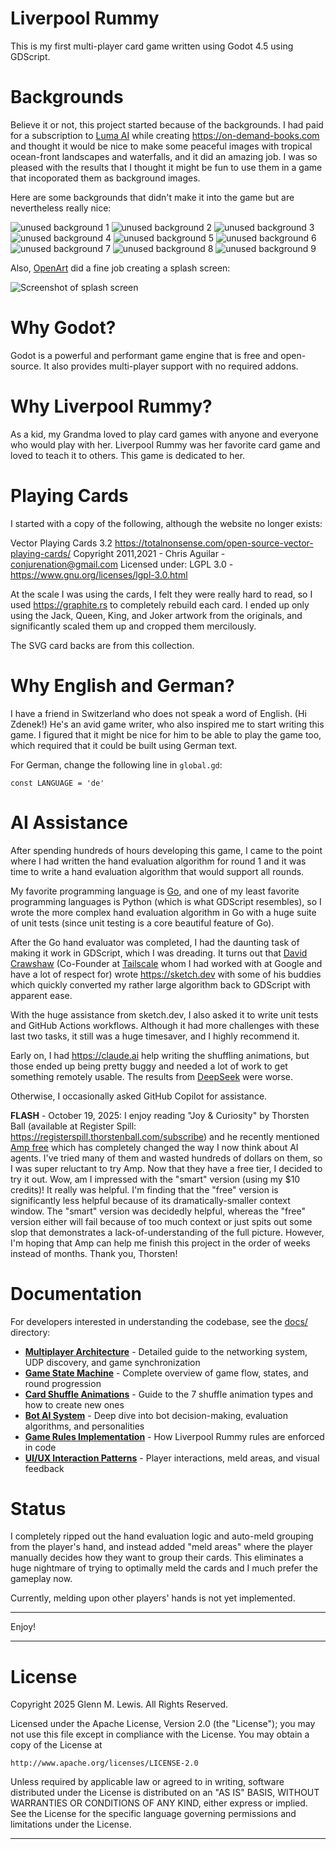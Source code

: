 # Liverpool Rummy

This is my first multi-player card game written using Godot 4.5 using GDScript.

# Backgrounds

Believe it or not, this project started because of the backgrounds.
I had paid for a subscription to [Luma AI](https://lumalabs.ai) while creating
https://on-demand-books.com and thought it would be nice to make some peaceful
images with tropical ocean-front landscapes and waterfalls, and it did an
amazing job. I was so pleased with the results that I thought it might be
fun to use them in a game that incoporated them as background images.

Here are some backgrounds that didn't make it into the game but are nevertheless
really nice:

![unused background 1](backgrounds/370d4436-2349-4178-b65b-0efbde28b8a3.jpeg)
![unused background 2](backgrounds/4025501a-f505-4897-abbe-4fdabf0386c8.jpeg)
![unused background 3](backgrounds/686160fd-4f07-4a37-bee3-829d2dcd933a.jpeg)
![unused background 4](backgrounds/6a7e6cc7-8205-44d5-a791-7f808fe0f7c5.jpeg)
![unused background 5](backgrounds/90bcab14-7c64-45f9-b1f8-0c951d9827af.jpeg)
![unused background 6](backgrounds/9822a5a3-7522-4c26-9536-423c9b92bfdd.jpeg)
![unused background 7](backgrounds/a2abee35-f509-4504-a937-9659d58f19b0.jpeg)
![unused background 8](backgrounds/b7e41b98-fdf8-440f-a74d-3f99ba48f594.jpeg)
![unused background 9](backgrounds/e89f1d50-bde8-4c85-bf7a-ae4c3d0842c6.jpeg)

Also, [OpenArt](https://openart.ai/) did a fine job creating a splash screen:

![Screenshot of splash screen](backgrounds/openart-image_HhP98Etm_1749088776837_raw.jpg)

# Why Godot?

Godot is a powerful and performant game engine that is free and open-source.
It also provides multi-player support with no required addons.

# Why Liverpool Rummy?

As a kid, my Grandma loved to play card games with anyone and everyone
who would play with her. Liverpool Rummy was her favorite card game and
loved to teach it to others. This game is dedicated to her.

# Playing Cards

I started with a copy of the following, although the website no longer exists:

Vector Playing Cards 3.2
https://totalnonsense.com/open-source-vector-playing-cards/
Copyright 2011,2021 - Chris Aguilar - conjurenation@gmail.com
Licensed under: LGPL 3.0 - https://www.gnu.org/licenses/lgpl-3.0.html

At the scale I was using the cards, I felt they were really hard to read,
so I used https://graphite.rs to completely rebuild each card. I ended up
only using the Jack, Queen, King, and Joker artwork from the originals,
and significantly scaled them up and cropped them mercilously.

The SVG card backs are from this collection.

# Why English and German?

I have a friend in Switzerland who does not speak a word of English. (Hi Zdenek!)
He's an avid game writer, who also inspired me to start writing this game.
I figured that it might be nice for him to be able to play the game too, which
required that it could be built using German text.

For German, change the following line in `global.gd`:

```
const LANGUAGE = 'de'
```

# AI Assistance

After spending hundreds of hours developing this game, I came to the point
where I had written the hand evaluation algorithm for round 1 and it was
time to write a hand evaluation algorithm that would support all rounds.

My favorite programming language is [Go](https://go.dev), and one of my least
favorite programming languages is Python (which is what GDScript resembles), so
I wrote the more complex hand evaluation algorithm in Go with a huge suite
of unit tests (since unit testing is a core beautiful feature of Go).

After the Go hand evaluator was completed, I had the daunting task of making
it work in GDScript, which I was dreading. It turns out that [David Crawshaw](https://crawshaw.io/)
(Co-Founder at [Tailscale](https://tailscale.com/) whom I had worked with
at Google and have a lot of respect for) wrote https://sketch.dev with some
of his buddies which quickly converted my rather large algorithm back to GDScript
with apparent ease.

With the huge assistance from sketch.dev, I also asked it to write unit tests
and GitHub Actions workflows. Although it had more challenges with these last
two tasks, it still was a huge timesaver, and I highly recommend it.

Early on, I had https://claude.ai help writing the shuffling animations, but
those ended up being pretty buggy and needed a lot of work to get something
remotely usable. The results from [DeepSeek](https://www.deepseek.com/en) were worse.

Otherwise, I occasionally asked GitHub Copilot for assistance.

**FLASH** - October 19, 2025: I enjoy reading "Joy & Curiosity" by Thorsten Ball
(available at Register Spill: https://registerspill.thorstenball.com/subscribe)
and he recently mentioned [Amp free](https://ampcode.com/free) which has
completely changed the way I now think about AI agents. I've tried many of
them and wasted hundreds of dollars on them, so I was super reluctant to try Amp.
Now that they have a free tier, I decided to try it out.
Wow, am I impressed with the "smart" version (using my $10 credits)! It really was helpful.
I'm finding that the "free" version is significantly less helpful because of its
dramatically-smaller context window. The "smart" version was decidedly helpful,
whereas the "free" version either will fail because of too much context or just
spits out some slop that demonstrates a lack-of-understanding of the full picture.
However, I'm hoping that Amp can help me finish this project in the order of weeks
instead of months.
Thank you, Thorsten!

# Documentation

For developers interested in understanding the codebase, see the [docs/](docs/) directory:

- **[Multiplayer Architecture](docs/multiplayer-architecture.md)** - Detailed guide to the networking system, UDP discovery, and game synchronization
- **[Game State Machine](docs/game-state-machine.md)** - Complete overview of game flow, states, and round progression
- **[Card Shuffle Animations](docs/card-shuffle-animations.md)** - Guide to the 7 shuffle animation types and how to create new ones
- **[Bot AI System](docs/bot-ai-system.md)** - Deep dive into bot decision-making, evaluation algorithms, and personalities
- **[Game Rules Implementation](docs/game-rules-implementation.md)** - How Liverpool Rummy rules are enforced in code
- **[UI/UX Interaction Patterns](docs/ui-ux-interaction-patterns.md)** - Player interactions, meld areas, and visual feedback

# Status

I completely ripped out the hand evaluation logic and auto-meld grouping
from the player's hand, and instead added "meld areas" where the player
manually decides how they want to group their cards. This eliminates a huge
nightmare of trying to optimally meld the cards and I much prefer the gameplay
now.

Currently, melding upon other players' hands is not yet implemented.

----------------------------------------------------------------------

Enjoy!

----------------------------------------------------------------------

# License

Copyright 2025 Glenn M. Lewis. All Rights Reserved.

Licensed under the Apache License, Version 2.0 (the "License");
you may not use this file except in compliance with the License.
You may obtain a copy of the License at

    http://www.apache.org/licenses/LICENSE-2.0

Unless required by applicable law or agreed to in writing, software
distributed under the License is distributed on an "AS IS" BASIS,
WITHOUT WARRANTIES OR CONDITIONS OF ANY KIND, either express or implied.
See the License for the specific language governing permissions and
limitations under the License.

----------------------------------------------------------------------
